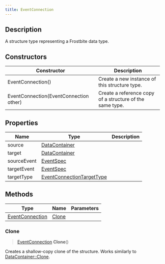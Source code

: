 ```yaml
---
title: EventConnection
---
```

## Description

A structure type representing a Frostbite data type.

## Constructors

| Constructor                            | Description                                              |
| -------------------------------------- | -------------------------------------------------------- |
| EventConnection()                      | Create a new instance of this structure type.            |
| EventConnection(EventConnection other) | Create a reference copy of a structure of the same type. |

## Properties

| Name        | Type                                                   | Description |
| ----------- | ------------------------------------------------------ | ----------- |
| source      | [DataContainer](/vext/ref/shared/class/datacontainer)    |             |
| target      | [DataContainer](/vext/ref/shared/class/datacontainer)    |             |
| sourceEvent | [EventSpec](/vext/ref/fb/eventspec/)                                 |             |
| targetEvent | [EventSpec](/vext/ref/fb/eventspec/)                                 |             |
| targetType  | [EventConnectionTargetType](/vext/ref/fb/eventconnectiontargettype/) |             |

## Methods

| Type                               | Name            | Parameters |
| ---------------------------------- | --------------- | ---------- |
| [EventConnection](/vext/ref/fb/eventconnection/) | [Clone](#clone) |            |

### Clone

> [EventConnection](/vext/ref/fb/eventconnection/) **Clone**()

Creates a shallow-copy clone of the structure. Works similarly to [DataContainer::Clone](/vext/ref/shared/class/datacontainer#clone).
